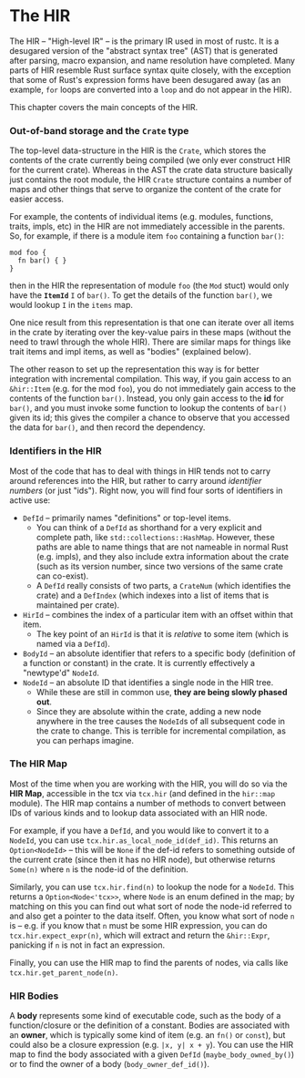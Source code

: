 # The HIR

The HIR – "High-level IR" – is the primary IR used in most of rustc.
It is a desugared version of the "abstract syntax tree" (AST) that is generated
after parsing, macro expansion, and name resolution have completed. Many parts
of HIR resemble Rust surface syntax quite closely, with the exception that some
of Rust's expression forms have been desugared away (as an example, `for` loops
are converted into a `loop` and do not appear in the HIR).

This chapter covers the main concepts of the HIR.

### Out-of-band storage and the `Crate` type

The top-level data-structure in the HIR is the `Crate`, which stores
the contents of the crate currently being compiled (we only ever
construct HIR for the current crate). Whereas in the AST the crate
data structure basically just contains the root module, the HIR
`Crate` structure contains a number of maps and other things that
serve to organize the content of the crate for easier access.

For example, the contents of individual items (e.g. modules,
functions, traits, impls, etc) in the HIR are not immediately
accessible in the parents. So, for example, if there is a module item
`foo` containing a function `bar()`:

```
mod foo {
  fn bar() { }
}
```

then in the HIR the representation of module `foo` (the `Mod`
stuct) would only have the **`ItemId`** `I` of `bar()`. To get the
details of the function `bar()`, we would lookup `I` in the
`items` map.

One nice result from this representation is that one can iterate
over all items in the crate by iterating over the key-value pairs
in these maps (without the need to trawl through the whole HIR).
There are similar maps for things like trait items and impl items,
as well as "bodies" (explained below).

The other reason to set up the representation this way is for better
integration with incremental compilation. This way, if you gain access
to an `&hir::Item` (e.g. for the mod `foo`), you do not immediately
gain access to the contents of the function `bar()`. Instead, you only
gain access to the **id** for `bar()`, and you must invoke some
function to lookup the contents of `bar()` given its id; this gives the
compiler a chance to observe that you accessed the data for `bar()`,
and then record the dependency.

### Identifiers in the HIR

Most of the code that has to deal with things in HIR tends not to
carry around references into the HIR, but rather to carry around
*identifier numbers* (or just "ids"). Right now, you will find four
sorts of identifiers in active use:

- `DefId` – primarily names "definitions" or top-level items.
  - You can think of a `DefId` as shorthand for a very explicit and complete
    path, like `std::collections::HashMap`. However, these paths are able to
    name things that are not nameable in normal Rust (e.g. impls), and they also
    include extra information about the crate (such as its version number, since
    two versions of the same crate can co-exist).
  - A `DefId` really consists of two parts, a `CrateNum` (which identifies the
    crate) and a `DefIndex` (which indexes into a list of items that is
    maintained per crate).
- `HirId` – combines the index of a particular item with an offset within
  that item.
  - The key point of an `HirId` is that it is *relative* to some item (which is
    named via a `DefId`).
- `BodyId` – an absolute identifier that refers to a specific body (definition
  of a function or constant) in the crate. It is currently effectively a
  "newtype'd" `NodeId`.
- `NodeId` – an absolute ID that identifies a single node in the HIR tree.
  - While these are still in common use, **they are being slowly phased out**.
  - Since they are absolute within the crate, adding a new node anywhere in the
    tree causes the `NodeId`s of all subsequent code in the crate to change.
    This is terrible for incremental compilation, as you can perhaps imagine.

### The HIR Map

Most of the time when you are working with the HIR, you will do so via
the **HIR Map**, accessible in the tcx via `tcx.hir` (and defined in
the `hir::map` module). The HIR map contains a number of methods to
convert between IDs of various kinds and to lookup data associated
with an HIR node.

For example, if you have a `DefId`, and you would like to convert it
to a `NodeId`, you can use `tcx.hir.as_local_node_id(def_id)`. This
returns an `Option<NodeId>` – this will be `None` if the def-id
refers to something outside of the current crate (since then it has no
HIR node), but otherwise returns `Some(n)` where `n` is the node-id of
the definition.

Similarly, you can use `tcx.hir.find(n)` to lookup the node for a
`NodeId`. This returns a `Option<Node<'tcx>>`, where `Node` is an enum
defined in the map; by matching on this you can find out what sort of
node the node-id referred to and also get a pointer to the data
itself. Often, you know what sort of node `n` is – e.g. if you know
that `n` must be some HIR expression, you can do
`tcx.hir.expect_expr(n)`, which will extract and return the
`&hir::Expr`, panicking if `n` is not in fact an expression.

Finally, you can use the HIR map to find the parents of nodes, via
calls like `tcx.hir.get_parent_node(n)`.

### HIR Bodies

A **body** represents some kind of executable code, such as the body
of a function/closure or the definition of a constant. Bodies are
associated with an **owner**, which is typically some kind of item
(e.g. an `fn()` or `const`), but could also be a closure expression
(e.g. `|x, y| x + y`). You can use the HIR map to find the body
associated with a given `DefId` (`maybe_body_owned_by()`) or to find
the owner of a body (`body_owner_def_id()`).
